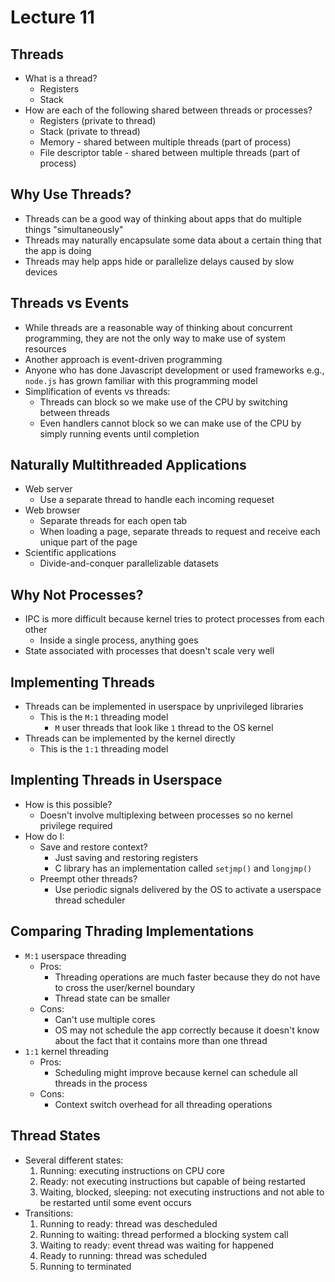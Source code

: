# Lecture 11

## Threads

- What is a thread?
    * Registers
    * Stack
- How are each of the following shared between threads or processes?
    * Registers (private to thread)
    * Stack (private to thread)
    * Memory - shared between multiple threads (part of process)
    * File descriptor table - shared between multiple threads (part of process)

## Why Use Threads?

- Threads can be a good way of thinking about apps that do multiple things "simultaneously"
- Threads may naturally encapsulate some data about a certain thing that the app is doing
- Threads may help apps hide or parallelize delays caused by slow devices

## Threads vs Events

- While threads are a reasonable way of thinking about concurrent programming, they are not the only way to make use of system resources
- Another approach is event-driven programming
- Anyone who has done Javascript development or used frameworks e.g., `node.js` has grown familiar with this programming model
- Simplification of events vs threads:
    * Threads can block so we make use of the CPU by switching between threads
    * Even handlers cannot block so we can make use of the CPU by simply running events until completion

## Naturally Multithreaded Applications

- Web server
    * Use a separate thread to handle each incoming requeset
- Web browser
    * Separate threads for each open tab
    * When loading a page, separate threads to request and receive each unique part of the page
- Scientific applications
    * Divide-and-conquer parallelizable datasets

## Why Not Processes?

- IPC is more difficult because kernel tries to protect processes from each other
    * Inside a single process, anything goes
- State associated with processes that doesn't scale very well

## Implementing Threads

- Threads can be implemented in userspace by unprivileged libraries
    * This is the `M:1` threading model
        + `M` user threads that look like `1` thread to the OS kernel
- Threads can be implemented by the kernel directly
    * This is the `1:1` threading model

## Implenting Threads in Userspace

- How is this possible?
    * Doesn't involve multiplexing between processes so no kernel privilege required
- How do I:
    * Save and restore context?
        + Just saving and restoring registers
        + C library has an implementation called `setjmp()` and `longjmp()`
    * Preempt other threads?
        + Use periodic signals delivered by the OS to activate a userspace thread scheduler

## Comparing Thrading Implementations

- `M:1` userspace threading
    * Pros:
        + Threading operations are much faster because they do not have to cross the user/kernel boundary
        + Thread state can be smaller
    * Cons:
        + Can't use multiple cores
        + OS may not schedule the app correctly because it doesn't know about the fact that it contains more than one thread
- `1:1` kernel threading
    * Pros:
        + Scheduling might improve because kernel can schedule all threads in the process
    * Cons:
        + Context switch overhead for all threading operations

## Thread States

- Several different states:
    1. Running: executing instructions on CPU core
    2. Ready: not executing instructions but capable of being restarted
    3. Waiting, blocked, sleeping: not executing instructions and not able to be restarted until some event occurs
- Transitions:
    1. Running to ready: thread was descheduled
    2. Running to waiting: thread performed a blocking system call
    3. Waiting to ready: event thread was waiting for happened
    4. Ready to running: thread was scheduled
    5. Running to terminated